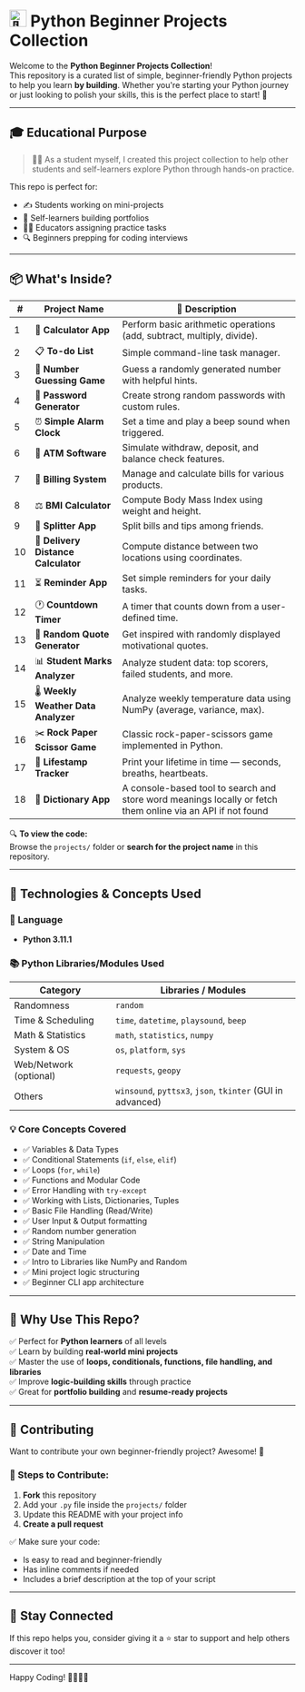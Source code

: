 <h1 style="margin-top: 15px;">
  <img src="https://upload.wikimedia.org/wikipedia/commons/c/c3/Python-logo-notext.svg" width="30" alt="🐍" style="margin-top: -6px;"> Python Beginner Projects Collection
</h1>

Welcome to the **Python Beginner Projects Collection**!  
This repository is a curated list of simple, beginner-friendly Python projects to help you learn **by building**. Whether you're starting your Python journey or just looking to polish your skills, this is the perfect place to start! 🚀

---

## 🎓 Educational Purpose

> 🧑‍🎓 As a student myself, I created this project collection to help other students and self-learners explore Python through hands-on practice.

This repo is perfect for:
- ✍️ Students working on mini-projects
- 🧠 Self-learners building portfolios
- 👨‍🏫 Educators assigning practice tasks
- 🔍 Beginners prepping for coding interviews

---

## 📦 What's Inside?

| #  | Project Name                    | 📝 Description |
|----|--------------------------------|----------------|
| 1  | 🧮 **Calculator App**             | Perform basic arithmetic operations (add, subtract, multiply, divide). |
| 2  | 📋 **To-do List**                 | Simple command-line task manager. |
| 3  | 🎯 **Number Guessing Game**       | Guess a randomly generated number with helpful hints. |
| 4  | 🔐 **Password Generator**         | Create strong random passwords with custom rules. |
| 5  | ⏰ **Simple Alarm Clock**         | Set a time and play a beep sound when triggered. |
| 6  | 🏧 **ATM Software**               | Simulate withdraw, deposit, and balance check features. |
| 7  | 🧾 **Billing System**             | Manage and calculate bills for various products. |
| 8  | ⚖️ **BMI Calculator**             | Compute Body Mass Index using weight and height. |
| 9  | 💸 **Splitter App**               | Split bills and tips among friends. |
| 10 | 🚚 **Delivery Distance Calculator** | Compute distance between two locations using coordinates. |
| 11 | ⏳ **Reminder App**               | Set simple reminders for your daily tasks. |
| 12 | 🕐 **Countdown Timer**            | A timer that counts down from a user-defined time. |
| 13 | 💬 **Random Quote Generator**     | Get inspired with randomly displayed motivational quotes. |
| 14 | 📊 **Student Marks Analyzer**     | Analyze student data: top scorers, failed students, and more. |
| 15 | 🌡️ **Weekly Weather Data Analyzer** | Analyze weekly temperature data using NumPy (average, variance, max). |
| 16 | ✂️ **Rock Paper Scissor Game**     | Classic rock-paper-scissors game implemented in Python. |
| 17 | 🧬 **Lifestamp Tracker**           | Print your lifetime in time — seconds, breaths, heartbeats. |
| 18 | 📕 **Dictionary App** | A console-based tool to search and store word meanings locally or fetch them online via an API if not found |


🔍 **To view the code:**  
Browse the `projects/` folder or **search for the project name** in this repository.

---

## 🔧 Technologies & Concepts Used

### 🐍 Language
- **Python 3.11.1**

### 📚 Python Libraries/Modules Used
| Category | Libraries / Modules |
|---------|---------------------|
| Randomness | `random` |
| Time & Scheduling | `time`, `datetime`, `playsound`, `beep` |
| Math & Statistics | `math`, `statistics`, `numpy` |
| System & OS | `os`, `platform`, `sys` |
| Web/Network (optional) | `requests`, `geopy` |
| Others | `winsound`, `pyttsx3`, `json`, `tkinter` (GUI in advanced) |

### 💡 Core Concepts Covered
- ✅ Variables & Data Types
- ✅ Conditional Statements (`if`, `else`, `elif`)
- ✅ Loops (`for`, `while`)
- ✅ Functions and Modular Code
- ✅ Error Handling with `try-except`
- ✅ Working with Lists, Dictionaries, Tuples
- ✅ Basic File Handling (Read/Write)
- ✅ User Input & Output formatting
- ✅ Random number generation
- ✅ String Manipulation
- ✅ Date and Time
- ✅ Intro to Libraries like NumPy and Random
- ✅ Mini project logic structuring
- ✅ Beginner CLI app architecture

---

## 🧠 Why Use This Repo?

✅ Perfect for **Python learners** of all levels  
✅ Learn by building **real-world mini projects**  
✅ Master the use of **loops, conditionals, functions, file handling, and libraries**  
✅ Improve **logic-building skills** through practice  
✅ Great for **portfolio building** and **resume-ready projects**

---

## 🤝 Contributing

Want to contribute your own beginner-friendly project? Awesome! 🎉

### 📌 Steps to Contribute:
1. **Fork** this repository  
2. Add your `.py` file inside the `projects/` folder  
3. Update this README with your project info  
4. **Create a pull request**

✅ Make sure your code:
- Is easy to read and beginner-friendly  
- Has inline comments if needed  
- Includes a brief description at the top of your script

---

## 🌟 Stay Connected

If this repo helps you, consider giving it a ⭐ star to support and help others discover it too!

---

Happy Coding! 👨‍💻👩‍💻
